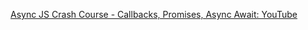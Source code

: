 [Async JS Crash Course - Callbacks, Promises, Async Await: YouTube](https://www.youtube.com/watch?v=PoRJizFvM7s)
